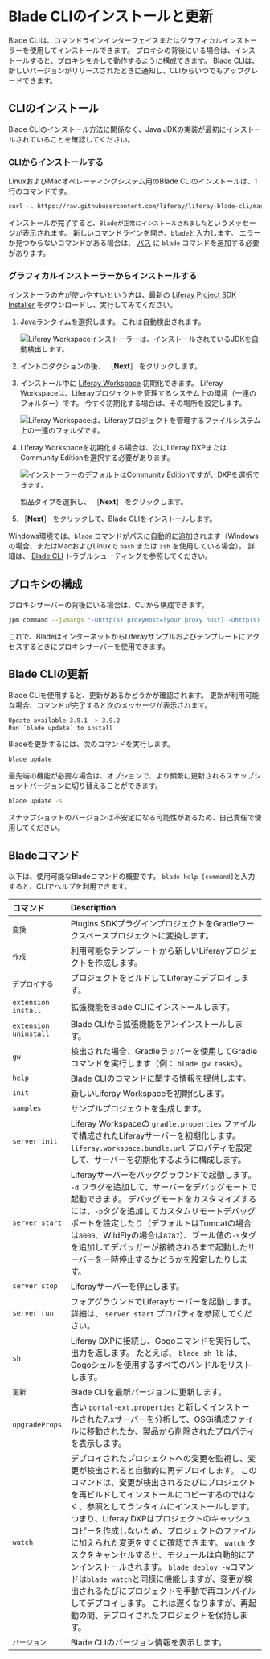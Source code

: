 # Blade CLIのインストールと更新

Blade CLIは、コマンドラインインターフェイスまたはグラフィカルインストーラーを使用してインストールできます。 プロキシの背後にいる場合は、インストールすると、プロキシを介して動作するように構成できます。 Blade CLIは、新しいバージョンがリリースされたときに通知し、CLIからいつでもアップグレードできます。

## CLIのインストール

Blade CLIのインストール方法に関係なく、Java JDKの実装が最初にインストールされていることを確認してください。

### CLIからインストールする

LinuxおよびMacオペレーティングシステム用のBlade CLIのインストールは、1行のコマンドです。

```bash
curl -L https://raw.githubusercontent.com/liferay/liferay-blade-cli/master/cli/installers/local | sh
```

インストールが完了すると、`Bladeが正常にインストールされました`というメッセージが表示されます。 新しいコマンドラインを開き、`blade`と入力します。 エラーが見つからないコマンドがある場合は、 [パス](./troubleshooting-blade-cli.md#the-blade-command-is-not-available-in-my-cli) に `blade` コマンドを追加する必要があります。

### グラフィカルインストーラーからインストールする

インストーラの方が使いやすいという方は、最新の [Liferay Project SDK Installer](https://github.com/liferay/liferay-ide/releases/) をダウンロードし、実行してみてください。

1. Javaランタイムを選択します。 これは自動検出されます。

   ![Liferay Workspaceインストーラーは、インストールされているJDKを自動検出します。](./installing-and-updating-blade-cli/images/01.png)

1. イントロダクションの後、 ［**Next**］ をクリックします。

1. インストール中に [Liferay Workspace](../liferay-workspace/what-is-liferay-workspace.md) 初期化できます。 Liferay Workspaceは、Liferayプロジェクトを管理するシステム上の環境（一連のフォルダー）です。 今すぐ初期化する場合は、その場所を設定します。

   ![Liferay Workspaceは、Liferayプロジェクトを管理するファイルシステム上の一連のフォルダです。](./installing-and-updating-blade-cli/images/02.png)

1. Liferay Workspaceを初期化する場合は、次にLiferay DXPまたはCommunity Editionを選択する必要があります。

   ![インストーラーのデフォルトはCommunity Editionですが、DXPを選択できます。](./installing-and-updating-blade-cli/images/03.png)

   製品タイプを選択し、 ［**Next**］ をクリックします。

1. ［**Next**］ をクリックして、Blade CLIをインストールします。

Windows環境では、`blade` コマンドがパスに自動的に追加されます（Windowsの場合、またはMacおよびLinuxで `bash` または `zsh` を使用している場合）。 詳細は、 [Blade CLI](./troubleshooting-blade-cli.md) トラブルシューティングを参照してください。

## プロキシの構成

プロキシサーバーの背後にいる場合は、CLIから構成できます。

```bash
jpm command --jvmargs "-Dhttp(s).proxyHost=[your proxy host] -Dhttp(s).proxyPort=[your proxy port]" jpm
```

これで、BladeはインターネットからLiferayサンプルおよびテンプレートにアクセスするときにプロキシサーバーを使用できます。

## Blade CLIの更新

Blade CLIを使用すると、更新があるかどうかが確認されます。 更新が利用可能な場合、コマンドが完了すると次のメッセージが表示されます。

```bash
Update available 3.9.1 -> 3.9.2
Run `blade update` to install
```

Bladeを更新するには、次のコマンドを実行します。

```bash
blade update
```

最先端の機能が必要な場合は、オプションで、より頻繁に更新されるスナップショットバージョンに切り替えることができます。

```bash
blade update -s
```

スナップショットのバージョンは不安定になる可能性があるため、自己責任で使用してください。

## Bladeコマンド

以下は、使用可能なBladeコマンドの概要です。 `blade help [command]`と入力すると、CLIでヘルプを利用できます。

| コマンド                  | Description                                                                                                                                                                                                                                                                                                                                                        |
|:--------------------- |:------------------------------------------------------------------------------------------------------------------------------------------------------------------------------------------------------------------------------------------------------------------------------------------------------------------------------------------------------------------ |
| `変換`                  | Plugins SDKプラグインプロジェクトをGradleワークスペースプロジェクトに変換します。                                                                                                                                                                                                                                                                                                                  |
| `作成`                  | 利用可能なテンプレートから新しいLiferayプロジェクトを作成します。                                                                                                                                                                                                                                                                                                                               |
| `デプロイする`              | プロジェクトをビルドしてLiferayにデプロイします。                                                                                                                                                                                                                                                                                                                                       |
| `extension install`   | 拡張機能をBlade CLIにインストールします。                                                                                                                                                                                                                                                                                                                                          |
| `extension uninstall` | Blade CLIから拡張機能をアンインストールします。                                                                                                                                                                                                                                                                                                                                       |
| `gw`                  | 検出された場合、Gradleラッパーを使用してGradleコマンドを実行します（例： `blade gw tasks`）。                                                                                                                                                                                                                                                                                                      |
| `help`                | Blade CLIのコマンドに関する情報を提供します。                                                                                                                                                                                                                                                                                                                                        |
| `init`                | 新しいLiferay Workspaceを初期化します。                                                                                                                                                                                                                                                                                                                                       |
| `samples`             | サンプルプロジェクトを生成します。                                                                                                                                                                                                                                                                                                                                                  |
| `server init`         | Liferay Workspaceの `gradle.properties` ファイルで構成されたLiferayサーバーを初期化します。 `liferay.workspace.bundle.url` プロパティを設定して、サーバーを初期化するように構成します。                                                                                                                                                                                                                                 |
| `server start`        | Liferayサーバーをバックグラウンドで起動します。 `-d` フラグを追加して、サーバーをデバッグモードで起動できます。 デバッグモードをカスタマイズするには、`-p`タグを追加してカスタムリモートデバッグポートを設定したり（デフォルトはTomcatの場合は`8000`、WildFlyの場合は`8787`）、ブール値の`-s`タグを追加してデバッガーが接続されるまで起動したサーバーを一時停止するかどうかを設定したりします。                                                                                                                                            |
| `server stop`         | Liferayサーバーを停止します。                                                                                                                                                                                                                                                                                                                                                 |
| `server run`          | フォアグラウンドでLiferayサーバーを起動します。 詳細は、 `server start` プロパティを参照してください。                                                                                                                                                                                                                                                                                                    |
| `sh`                  | Liferay DXPに接続し、Gogoコマンドを実行して、出力を返します。 たとえば、 `blade sh lb` は、Gogoシェルを使用するすべてのバンドルをリストします。                                                                                                                                                                                                                                                                          |
| `更新`                  | Blade CLIを最新バージョンに更新します。                                                                                                                                                                                                                                                                                                                                           |
| `upgradeProps`        | 古い `portal-ext.properties` と新しくインストールされた7.xサーバーを分析して、OSGi構成ファイルに移動されたか、製品から削除されたプロパティを表示します。                                                                                                                                                                                                                                                                       |
| `watch`               | デプロイされたプロジェクトへの変更を監視し、変更が検出されると自動的に再デプロイします。 このコマンドは、変更が検出されるたびにプロジェクトを再ビルドしてインストールにコピーするのではなく、参照としてランタイムにインストールします。 つまり、Liferay DXPはプロジェクトのキャッシュコピーを作成しないため、プロジェクトのファイルに加えられた変更をすぐに確認できます。 `watch` タスクをキャンセルすると、モジュールは自動的にアンインストールされます。 `blade deploy -w`コマンドは`blade watch`と同様に機能しますが、変更が検出されるたびにプロジェクトを手動で再コンパイルしてデプロイします。 これは遅くなりますが、再起動の間、デプロイされたプロジェクトを保持します。 |
| `バージョン`               | Blade CLIのバージョン情報を表示します。                                                                                                                                                                                                                                                                                                                                           |
